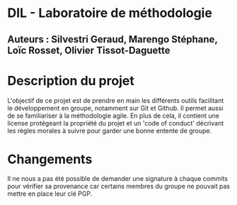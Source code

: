 # DIL - Laboratoire de méthodologie

## Auteurs : Silvestri Geraud, Marengo Stéphane, Loïc Rosset, Olivier Tissot-Daguette

# Description du projet
L'objectif de ce projet est de prendre en main les différents outils facilitant le développement en groupe, notamment sur Git et Github. Il permet aussi de se familiariser à la méthodologie agile. En plus de cela, il contient une license protégeant la propriété du projet et un 'code of conduct' décrivant les règles morales à suivre pour garder une bonne entente de groupe.

# Changements
Il ne nous a pas été possible de demander une signature à chaque commits pour vérifier sa provenance car certains membres du groupe ne pouvait pas mettre en place leur clé PGP.